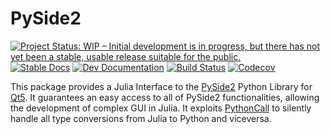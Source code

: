 # PySide2

[![Project Status: WIP – Initial development is in progress, but there has not yet been a stable, usable release suitable for the public.](https://www.repostatus.org/badges/latest/wip.svg)](https://www.repostatus.org/#wip)
[![Stable Docs](https://img.shields.io/badge/docs-stable-blue.svg)](https://micheleceresoli.github.io/PySide2.jl/stable/)
[![Dev Documentation](https://img.shields.io/badge/docs-dev-blue.svg)](https://micheleceresoli.github.io/PySide2.jl/dev/) 
[![Build Status](https://github.com/MicheleCeresoli/PySide2.jl/actions/workflows/CI.yml/badge.svg?branch=main)](https://github.com/MicheleCeresoli/PySide2.jl/actions/workflows/CI.yml)
[![Codecov](https://codecov.io/gh/micheleceresoli/PySide2.jl/branch/main/graph/badge.svg?token=A813UUIHGS)](https://codecov.io/gh/micheleceresoli/PySide2.jl)

This package provides a Julia Interface to the [PySide2](https://doc.qt.io/qtforpython-5/index.html) Python Library for [Qt5](https://www.qt.io/). It guarantees an easy access to all of PySide2 functionalities, allowing the development of complex GUI in Julia. It exploits [PythonCall](https://github.com/cjdoris/PythonCall.jl) to silently handle all type conversions from Julia to Python and viceversa.
